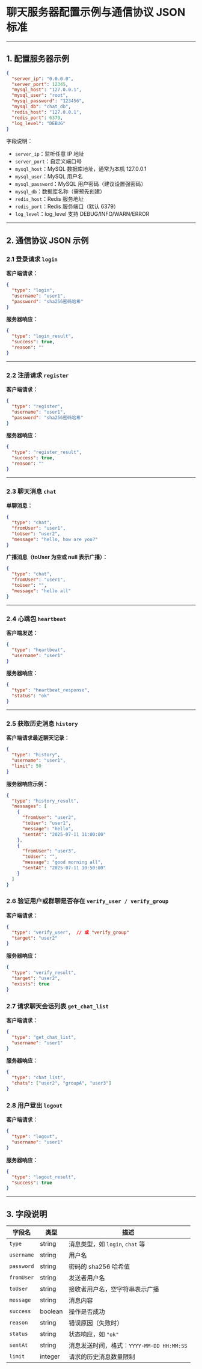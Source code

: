 # 聊天服务器配置示例与通信协议 JSON 标准

---

## 1. 配置服务器示例

```json
{
  "server_ip": "0.0.0.0",
  "server_port": 12345,
  "mysql_host": "127.0.0.1",
  "mysql_user": "root",
  "mysql_password": "123456",
  "mysql_db": "chat_db",
  "redis_host": "127.0.0.1",
  "redis_port": 6379,
  "log_level": "DEBUG" 
}
````

字段说明：

* `server_ip`：监听任意 IP 地址
* `server_port`：自定义端口号
* `mysql_host`：MySQL 数据库地址，通常为本机 127.0.0.1
* `mysql_user`：MySQL 用户名
* `mysql_password`：MySQL 用户密码（建议设置强密码）
* `mysql_db`：数据库名称（需预先创建）
* `redis_host`：Redis 服务地址
* `redis_port`：Redis 服务端口（默认 6379）
* `log_level`：log_level 支持 DEBUG/INFO/WARN/ERROR

---

## 2. 通信协议 JSON 示例

### 2.1 登录请求 `login`

**客户端请求：**

```json
{
  "type": "login",
  "username": "user1",
  "password": "sha256密码哈希"
}
```

**服务器响应：**

```json
{
  "type": "login_result",
  "success": true,
  "reason": ""
}
```

---

### 2.2 注册请求 `register`

**客户端请求：**

```json
{
  "type": "register",
  "username": "user1",
  "password": "sha256密码哈希"
}
```

**服务器响应：**

```json
{
  "type": "register_result",
  "success": true,
  "reason": ""
}
```

---

### 2.3 聊天消息 `chat`

**单聊消息：**

```json
{
  "type": "chat",
  "fromUser": "user1",
  "toUser": "user2",
  "message": "hello, how are you?"
}
```

**广播消息（toUser 为空或 null 表示广播）：**

```json
{
  "type": "chat",
  "fromUser": "user1",
  "toUser": "",
  "message": "hello all"
}
```

---

### 2.4 心跳包 `heartbeat`

**客户端发送：**

```json
{
  "type": "heartbeat",
  "username": "user1"
}
```

**服务器响应：**

```json
{
  "type": "heartbeat_response",
  "status": "ok"
}
```

---

### 2.5 获取历史消息 `history`

**客户端请求最近聊天记录：**

```json
{
  "type": "history",
  "username": "user1",
  "limit": 50
}
```

**服务器响应示例：**

```json
{
  "type": "history_result",
  "messages": [
    {
      "fromUser": "user2",
      "toUser": "user1",
      "message": "hello",
      "sentAt": "2025-07-11 11:00:00"
    },
    {
      "fromUser": "user3",
      "toUser": "",
      "message": "good morning all",
      "sentAt": "2025-07-11 10:50:00"
    }
  ]
}
```

### 2.6 验证用户或群聊是否存在 `verify_user / verify_group`

**客户端请求：**

```json
{
  "type": "verify_user",  // 或 "verify_group"
  "target": "user2"
}
```
**服务器响应：**

```json
{
  "type": "verify_result",
  "target": "user2",
  "exists": true
}
```

### 2.7 请求聊天会话列表 `get_chat_list`

**客户端请求：**

```json
{
  "type": "get_chat_list",
  "username": "user1"
}
```
**服务器响应：**

```json
{
  "type": "chat_list",
  "chats": ["user2", "groupA", "user3"]
}
```

### 2.8 用户登出 `logout`

**客户端请求：**

```json
{
  "type": "logout",
  "username": "user1"
}
```
**服务器响应：**

```json
{
  "type": "logout_result",
  "success": true
}
```

---

## 3. 字段说明

| 字段名        | 类型      | 描述                              |
| ---------- | ------- | ------------------------------- |
| `type`     | string  | 消息类型，如 `login`, `chat` 等        |
| `username` | string  | 用户名                             |
| `password` | string  | 密码的 sha256 哈希值                  |
| `fromUser` | string  | 发送者用户名                          |
| `toUser`   | string  | 接收者用户名，空字符串表示广播                 |
| `message`  | string  | 消息内容                            |
| `success`  | boolean | 操作是否成功                          |
| `reason`   | string  | 错误原因（失败时）                       |
| `status`   | string  | 状态响应，如 `"ok"`                   |
| `sentAt`   | string  | 消息发送时间，格式：`YYYY-MM-DD HH:MM:SS` |
| `limit`    | integer | 请求的历史消息数量限制                     |
